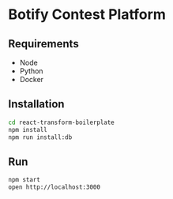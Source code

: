 # Botify Contest Platform

## Requirements

- Node
- Python
- Docker

## Installation

```bash
cd react-transform-boilerplate
npm install
npm run install:db
```

## Run

```bash
npm start
open http://localhost:3000
```
